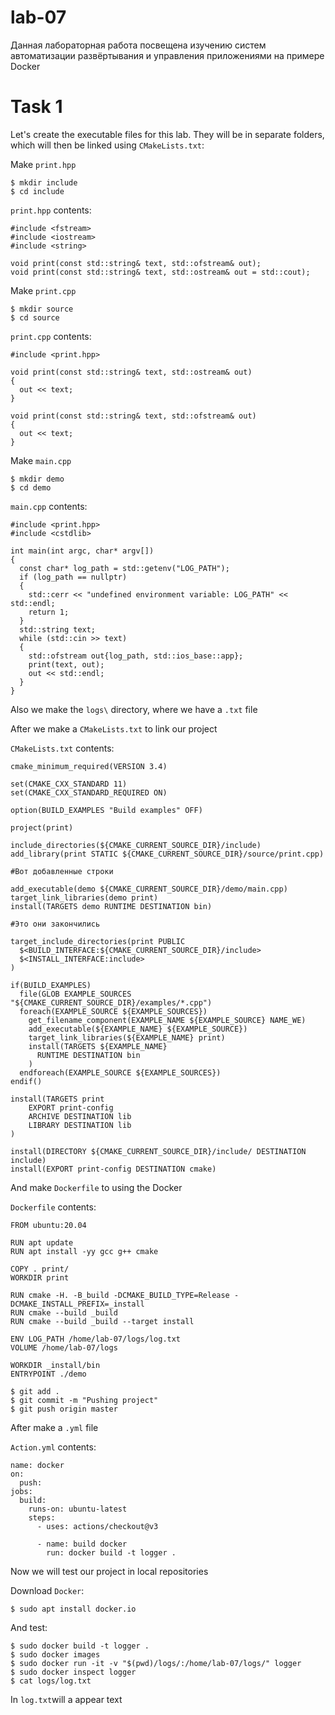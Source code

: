 # lab-07
Данная лабораторная работа посвещена изучению систем автоматизации развёртывания и управления приложениями на примере Docker

# Task 1

Let's create the executable files for this lab. They will be in separate folders, which will then be linked using `CMakeLists.txt`:

Make `print.hpp`

```
$ mkdir include
$ cd include
```

`print.hpp` contents:

```
#include <fstream>
#include <iostream>
#include <string>

void print(const std::string& text, std::ofstream& out);
void print(const std::string& text, std::ostream& out = std::cout);
```
Make `print.cpp`
```
$ mkdir source
$ cd source
```

`print.cpp` contents:

```
#include <print.hpp>

void print(const std::string& text, std::ostream& out)
{
  out << text;
}

void print(const std::string& text, std::ofstream& out)
{
  out << text;
}
```

Make `main.cpp`
```
$ mkdir demo
$ cd demo
```
`main.cpp` contents:
```
#include <print.hpp>
#include <cstdlib>

int main(int argc, char* argv[])
{
  const char* log_path = std::getenv("LOG_PATH");
  if (log_path == nullptr)
  {
    std::cerr << "undefined environment variable: LOG_PATH" << std::endl;
    return 1;
  }
  std::string text;
  while (std::cin >> text)
  {
    std::ofstream out{log_path, std::ios_base::app};
    print(text, out);
    out << std::endl;
  }
}
```


Also we make the `logs\` directory, where we have a `.txt` file

After we make a `CMakeLists.txt` to link our project

`CMakeLists.txt` contents:
```
cmake_minimum_required(VERSION 3.4)

set(CMAKE_CXX_STANDARD 11)
set(CMAKE_CXX_STANDARD_REQUIRED ON)

option(BUILD_EXAMPLES "Build examples" OFF)

project(print)

include_directories(${CMAKE_CURRENT_SOURCE_DIR}/include)
add_library(print STATIC ${CMAKE_CURRENT_SOURCE_DIR}/source/print.cpp)

#Вот добавленные строки

add_executable(demo ${CMAKE_CURRENT_SOURCE_DIR}/demo/main.cpp)
target_link_libraries(demo print) 
install(TARGETS demo RUNTIME DESTINATION bin)

#Это они закончились

target_include_directories(print PUBLIC
  $<BUILD_INTERFACE:${CMAKE_CURRENT_SOURCE_DIR}/include>
  $<INSTALL_INTERFACE:include>
)

if(BUILD_EXAMPLES)
  file(GLOB EXAMPLE_SOURCES "${CMAKE_CURRENT_SOURCE_DIR}/examples/*.cpp")
  foreach(EXAMPLE_SOURCE ${EXAMPLE_SOURCES})
    get_filename_component(EXAMPLE_NAME ${EXAMPLE_SOURCE} NAME_WE)
    add_executable(${EXAMPLE_NAME} ${EXAMPLE_SOURCE})
    target_link_libraries(${EXAMPLE_NAME} print)
    install(TARGETS ${EXAMPLE_NAME}
      RUNTIME DESTINATION bin
    )
  endforeach(EXAMPLE_SOURCE ${EXAMPLE_SOURCES})
endif()

install(TARGETS print
    EXPORT print-config
    ARCHIVE DESTINATION lib
    LIBRARY DESTINATION lib
)

install(DIRECTORY ${CMAKE_CURRENT_SOURCE_DIR}/include/ DESTINATION include)
install(EXPORT print-config DESTINATION cmake)
```



And make `Dockerfile` to using the Docker

`Dockerfile` contents:
```
FROM ubuntu:20.04

RUN apt update
RUN apt install -yy gcc g++ cmake

COPY . print/
WORKDIR print

RUN cmake -H. -B_build -DCMAKE_BUILD_TYPE=Release -DCMAKE_INSTALL_PREFIX=_install
RUN cmake --build _build
RUN cmake --build _build --target install

ENV LOG_PATH /home/lab-07/logs/log.txt
VOLUME /home/lab-07/logs

WORKDIR _install/bin
ENTRYPOINT ./demo
```
```
$ git add .
$ git commit -m "Pushing project"
$ git push origin master
```



After make a `.yml` file

`Action.yml` contents:
```
name: docker
on:
  push:
jobs:
  build:
    runs-on: ubuntu-latest
    steps:
      - uses: actions/checkout@v3

      - name: build docker
        run: docker build -t logger .
```



Now we will test our project in local repositories

Download `Docker`:
```
$ sudo apt install docker.io
```
And test:
```
$ sudo docker build -t logger .
$ sudo docker images
$ sudo docker run -it -v "$(pwd)/logs/:/home/lab-07/logs/" logger
$ sudo docker inspect logger
$ cat logs/log.txt
```


In `log.txt`will a appear text 
